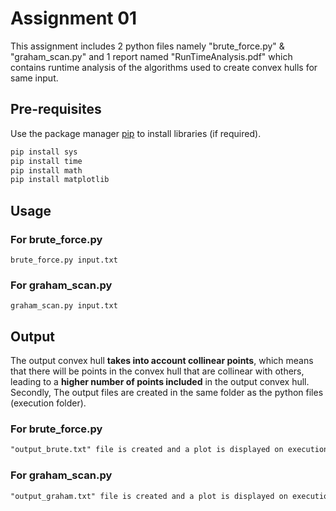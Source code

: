 # Assignment 01

This assignment includes 2 python files namely "brute_force.py" & 
"graham_scan.py" and 1 report named "RunTimeAnalysis.pdf" which contains 
runtime analysis of  the algorithms used to create convex hulls for same input.

## Pre-requisites

Use the package manager [pip](https://pip.pypa.io/en/stable/) to install 
libraries (if required).

```bash
pip install sys
pip install time
pip install math
pip install matplotlib
```

## Usage
### For brute_force.py
```commandline
brute_force.py input.txt
```
### For graham_scan.py
```commandline
graham_scan.py input.txt
```

## Output
The output convex hull **takes into account collinear points**, which means 
that 
there will be points in the convex hull that are collinear with others, 
leading to a **higher number of points included** in the output convex hull.
Secondly, The output files are created in the same folder as the python files 
(execution folder).
### For brute_force.py
```markdown
"output_brute.txt" file is created and a plot is displayed on execution.
```
### For graham_scan.py
```markdown
"output_graham.txt" file is created and a plot is displayed on execution.
```
